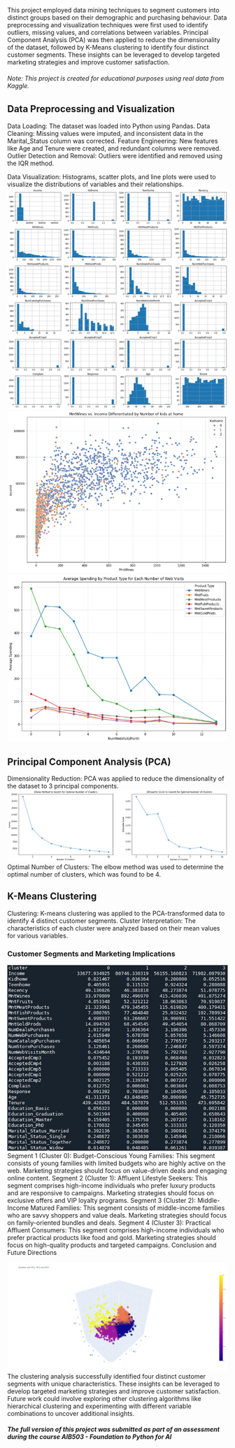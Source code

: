 This project employed data mining techniques to segment customers into distinct groups based on their demographic and purchasing behaviour. Data preprocessing and visualization techniques were first used to identify outliers, missing values, and correlations between variables. Principal Component Analysis (PCA) was then applied to reduce the dimensionality of the dataset, followed by K-Means clustering to identify four distinct customer segments. These insights can be leveraged to develop targeted marketing strategies and improve customer satisfaction.

###### Note: This project is created for educational purposes using real data from Kaggle. 

## Data Preprocessing and Visualization
Data Loading: The dataset was loaded into Python using Pandas.
Data Cleaning: Missing values were imputed, and inconsistent data in the Marital_Status column was corrected.
Feature Engineering: New features like Age and Tenure were created, and redundant columns were removed.
Outlier Detection and Removal: Outliers were identified and removed using the IQR method.

Data Visualization: Histograms, scatter plots, and line plots were used to visualize the distributions of variables and their relationships.
![Histograms](images/histograms.png)
![Scatter plot](images/scatter-plot.png)
![Line Plot](images/line-plot.png)

## Principal Component Analysis (PCA)
Dimensionality Reduction: PCA was applied to reduce the dimensionality of the dataset to 3 principal components.
![Optimal Number of Clusters](images/optimal-clusters.png)
Optimal Number of Clusters: The elbow method was used to determine the optimal number of clusters, which was found to be 4.

## K-Means Clustering
Clustering: K-means clustering was applied to the PCA-transformed data to identify 4 distinct customer segments.
Cluster Interpretation: The characteristics of each cluster were analyzed based on their mean values for various variables.

### Customer Segments and Marketing Implications
![Cluster Means](images/mean-values.jpg)
Segment 1 (Cluster 0): Budget-Conscious Young Families: This segment consists of young families with limited budgets who are highly active on the web. Marketing strategies should focus on value-driven deals and engaging online content.
Segment 2 (Cluster 1): Affluent Lifestyle Seekers: This segment comprises high-income individuals who prefer luxury products and are responsive to campaigns. Marketing strategies should focus on exclusive offers and VIP loyalty programs.
Segment 3 (Cluster 2): Middle-Income Matured Families: This segment consists of middle-income families who are savvy shoppers and value deals. Marketing strategies should focus on family-oriented bundles and deals.
Segment 4 (Cluster 3): Practical Affluent Consumers: This segment comprises high-income individuals who prefer practical products like food and gold. Marketing strategies should focus on high-quality products and targeted campaigns.
Conclusion and Future Directions

![Clusters Visualised](images/clusters.png)
The clustering analysis successfully identified four distinct customer segments with unique characteristics. These insights can be leveraged to develop targeted marketing strategies and improve customer satisfaction. Future work could involve exploring other clustering algorithms like hierarchical clustering and experimenting with different variable combinations to uncover additional insights.


##### The full version of this project was submitted as part of an assessment during the course AIB503 - Foundation to Python for AI


